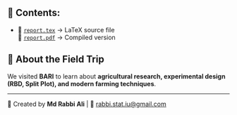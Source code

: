 ## 📌 Contents:
- 📝 [`report.tex`](https://github.com/RabbiTheAnalyst/BARI-Field-Trip-Report/blob/main/main.tex) → LaTeX source file  
 📄 [`report.pdf`](https://github.com/RabbiTheAnalyst/BARI-Field-Trip-Report/blob/main/Final_Report_On_Md__Rabbi_Ali.pdf) → Compiled version    

## 📖 About the Field Trip
We visited **BARI** to learn about **agricultural research, experimental design (RBD, Split Plot), and modern farming techniques**.

---
🚀 Created by **Md Rabbi Ali** | 📧 rabbi.stat.iu@gmail.com

